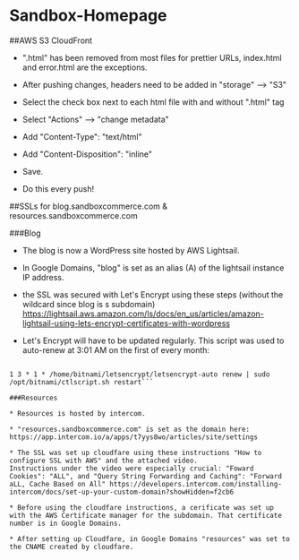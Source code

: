 # Sandbox-Homepage

##AWS S3 CloudFront 

* ".html" has been removed from most files for prettier URLs, index.html and error.html are the exceptions. 

* After pushing changes, headers need to be added in "storage" --> "S3"

* Select the check box next to each html file with and without ".html" tag

* Select "Actions" --> "change metadata"

* Add "Content-Type": "text/html"

* Add "Content-Disposition": "inline"

* Save.

* Do this every push!


##SSLs for blog.sandboxcommerce.com & resources.sandboxcommerce.com

###Blog

* The blog is now a WordPress site hosted by AWS Lightsail.

* In Google Domains, "blog" is set as an alias (A) of the lightsail instance IP address.

* the SSL was secured with Let's Encrypt using these steps (without the wildcard since blog is s subdomain)
https://lightsail.aws.amazon.com/ls/docs/en_us/articles/amazon-lightsail-using-lets-encrypt-certificates-with-wordpress

* Let's Encrypt will have to be updated regularly.
This script was used to auto-renew at 3:01 AM on the first of every month: 

```sudo crontab -e

1 3 * 1 * /home/bitnami/letsencrypt/letsencrypt-auto renew | sudo /opt/bitnami/ctlscript.sh restart```

###Resources

* Resources is hosted by intercom. 

* "resources.sandboxcommerce.com" is set as the domain here: https://app.intercom.io/a/apps/t7yys8wo/articles/site/settings

* The SSL was set up cloudfare using these instructions "How to configure SSL with AWS" and the attached video. 
Instructions under the video were especially crucial: "Foward Cookies": "ALL", and "Query String Forwarding and Caching": "Forward aLL, Cache Based on All" https://developers.intercom.com/installing-intercom/docs/set-up-your-custom-domain?showHidden=f2cb6

* Before using the cloudfare instructions, a cerificate was set up with the AWS Certificate manager for the subdomain. That certificate number is in Google Domains.

* After setting up Cloudfare, in Google Domains "resources" was set to the CNAME created by cloudfare. 